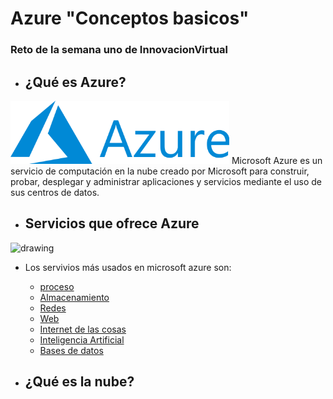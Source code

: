 # Azure "Conceptos basicos"
### Reto de la semana uno de InnovacionVirtual

- ## ¿Qué es Azure?  
<img src="imagenes/azure-logo.png" alt="drawing" width="350" />  
Microsoft Azure es un servicio de computación en la nube creado por Microsoft para construir, probar, desplegar y administrar aplicaciones y servicios mediante el uso de sus centros de datos.

- ## Servicios que ofrece Azure  
<img src="https://docs.microsoft.com/es-mx/learn/azure-fundamentals/intro-to-azure-fundamentals/media/azure-services.png" alt="drawing" width="550" />  

- Los servivios más usados en microsoft azure son:  
    
    - [proceso](conceptos/proceso.md)
    - [Almacenamiento](conceptos/almacenamiento.md)
    - [Redes](conceptos/Redes.md)
    - [Web](conceptos/proceso.md)
    - [Internet de las cosas](conceptos/IoT.md)
    - [Inteligencia Artificial](conceptos/IA.md)
    - [Bases de datos](conceptos/BD.md)


- ## ¿Qué es la nube?  



  





